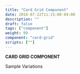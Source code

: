 ```yaml
---
title: "Card Grid Component"
date: 2018-07-22T11:15:00-04:00
description: ""
draft: false
tags: ["component"]
weight: 99
component: "card-grid"
scripts: [""]
---
```


__CARD GRID COMPONENT__

Sample Variations
